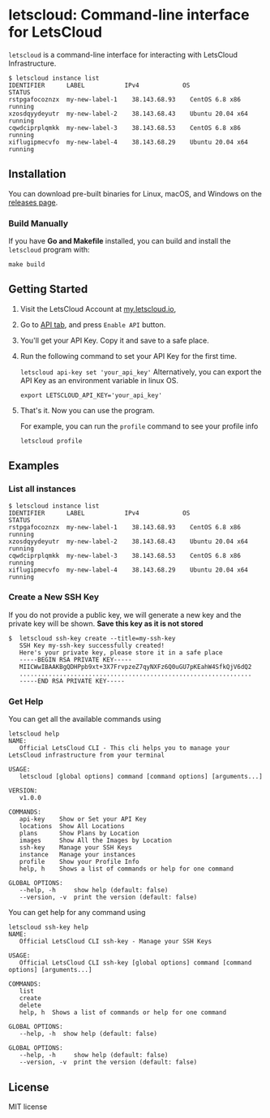 # letscloud: Command-line interface for LetsCloud

`letscloud` is a command-line interface for interacting with LetsCloud Infrastructure.

```
$ letscloud instance list
IDENTIFIER      LABEL           IPv4            OS                      STATUS
rstpgafocoznzx  my-new-label-1    38.143.68.93    CentOS 6.8 x86          running
xzosdqyydeyutr  my-new-label-2    38.143.68.43    Ubuntu 20.04 x64        running
cqwdciprplqmkk  my-new-label-3    38.143.68.53    CentOS 6.8 x86          running
xiflugipmecvfo  my-new-label-4    38.143.68.29    Ubuntu 20.04 x64        running
```

## Installation

You can download pre-built binaries for Linux, macOS, and Windows on
the [releases page](https://github.com/letscloud-community/letscloud-cli/releases).

### Build Manually

If you have **Go and Makefile** installed, you can build and install the `letscloud` program with:

    make build
    
## Getting Started

1. Visit the LetsCloud Account at [my.letscloud.io](https://my.letscloud.io),

2. Go to [API tab](https://my.letscloud.io/profile/client-api), and press `Enable API` button.

3. You'll get your API Key. Copy it and save to a safe place.

4. Run the following command to set your API Key for the first time.

   `letscloud api-key set 'your_api_key'`
   Alternatively, you can export the API Key as an environment variable in linux OS.
   
   `export LETSCLOUD_API_KEY='your_api_key'`
    
5. That's it. Now you can use the program.

   For example, you can run the `profile` command to see your profile info
   
   `letscloud profile`
    
## Examples

### List all instances

```
$ letscloud instance list
IDENTIFIER      LABEL           IPv4            OS                      STATUS
rstpgafocoznzx  my-new-label-1    38.143.68.93    CentOS 6.8 x86          running
xzosdqyydeyutr  my-new-label-2    38.143.68.43    Ubuntu 20.04 x64        running
cqwdciprplqmkk  my-new-label-3    38.143.68.53    CentOS 6.8 x86          running
xiflugipmecvfo  my-new-label-4    38.143.68.29    Ubuntu 20.04 x64        running
```

### Create a New SSH Key

If you do not provide a public key, we will generate a new key and the private key will be shown. **Save this key as it is not stored**
```
$  letscloud ssh-key create --title=my-ssh-key
   SSH Key my-ssh-key successfully created!
   Here's your private key, please store it in a safe place
   -----BEGIN RSA PRIVATE KEY-----
   MIICWwIBAAKBgQDHPpb9xt+3X7FrvpzeZ7qyNXFz6Q0uGU7pKEahW4SfkQjV6dQ2
   ................................................................
   -----END RSA PRIVATE KEY-----
```

### Get Help

You can get all the available commands using

```shell script
letscloud help
NAME:
   Official LetsCloud CLI - This cli helps you to manage your LetsCloud infrastructure from your terminal

USAGE:
   letscloud [global options] command [command options] [arguments...]

VERSION:
   v1.0.0

COMMANDS:
   api-key    Show or Set your API Key
   locations  Show All Locations
   plans      Show Plans by Location
   images     Show All the Images by Location
   ssh-key    Manage your SSH Keys
   instance   Manage your instances
   profile    Show your Profile Info
   help, h    Shows a list of commands or help for one command

GLOBAL OPTIONS:
   --help, -h     show help (default: false)
   --version, -v  print the version (default: false)
```

You can get help for any command using

```shell script
letscloud ssh-key help
NAME:
   Official LetsCloud CLI ssh-key - Manage your SSH Keys

USAGE:
   Official LetsCloud CLI ssh-key [global options] command [command options] [arguments...]

COMMANDS:
   list
   create
   delete
   help, h  Shows a list of commands or help for one command

GLOBAL OPTIONS:
   --help, -h  show help (default: false)

GLOBAL OPTIONS:
   --help, -h     show help (default: false)
   --version, -v  print the version (default: false)
```

## License

MIT license